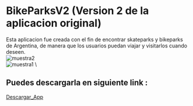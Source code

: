 # BikeParksV2 (Version 2 de la aplicacion original)
Esta aplicacion fue creada con el fin de encontrar skateparks y bikeparks de Argentina, de manera que los usuarios
puedan viajar y visitarlos cuando deseen. \
![muestra2](https://github.com/jakiro12/BikeParksV2/assets/86807770/5b3766b8-a20f-4f6c-9b81-e40f12111df5) \
![muestra1](https://github.com/jakiro12/BikeParksV2/assets/86807770/546e0197-a839-44a6-a4e8-09092eec4ec7) \
## Puedes descargarla en siguiente link :
[Descargar_App](https://www.mediafire.com/file/irumwnvkd9ncj24/bikeParksApp.apk/file)



